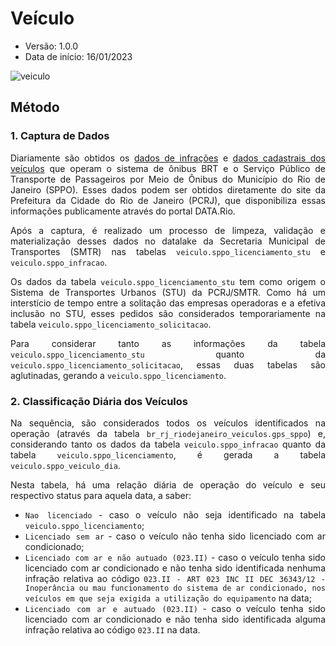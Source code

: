 # Veículo
* Versão: 1.0.0
* Data de início: 16/01/2023

![veiculo](https://user-images.githubusercontent.com/66736583/227351937-7fe4113b-1d94-425d-a170-7e49ed40d66e.png)

<div align="justify">
  
  ## Método

  ### 1. Captura de Dados
  Diariamente são obtidos os [dados de infrações](https://www.data.rio/documents/multas-aplicadas-aos-modos-de-transporte-nos-últimos-cinco-anos) e [dados cadastrais dos veículos](https://www.data.rio/documents/dados-cadastrais-dos-veículos-que-operam-o-sistema-de-ônibus-brt-e-sppo) que operam o sistema de ônibus BRT e o Serviço Público de Transporte de Passageiros por Meio de Ônibus do Município do Rio de Janeiro (SPPO). Esses dados podem ser obtidos diretamente do site da Prefeitura da Cidade do Rio de Janeiro (PCRJ), que disponibiliza essas informações publicamente através do portal DATA.Rio.

  Após a captura, é realizado um processo de limpeza, validação e materialização desses dados no datalake da Secretaria Municipal de Transportes (SMTR) nas tabelas `veiculo.sppo_licenciamento_stu` e `veiculo.sppo_infracao`.

  Os dados da tabela `veiculo.sppo_licenciamento_stu` tem como origem o Sistema de Transportes Urbanos (STU) da PCRJ/SMTR. Como há um interstício de tempo entre a solitação das empresas operadoras e a efetiva inclusão no STU, esses pedidos são considerados temporariamente na tabela `veiculo.sppo_licenciamento_solicitacao`.

  Para considerar tanto as informações da tabela `veiculo.sppo_licenciamento_stu` quanto da `veiculo.sppo_licenciamento_solicitacao`, essas duas tabelas são aglutinadas, gerando a `veiculo.sppo_licenciamento`.

  ### 2. Classificação Diária dos Veículos
  Na sequência, são considerados todos os veículos identificados na operação (através da tabela `br_rj_riodejaneiro_veiculos.gps_sppo`) e, considerando tanto os dados da tabela `veiculo.sppo_infracao` quanto da tabela `veiculo.sppo_licenciamento`, é gerada a tabela `veiculo.sppo_veiculo_dia`.

  Nesta tabela, há uma relação diária de operação do veículo e seu respectivo status para aquela data, a saber:
  * `Nao licenciado` - caso o veículo não seja identificado na tabela `veiculo.sppo_licenciamento`;
  * `Licenciado sem ar` - caso o veículo não tenha sido licenciado com ar condicionado;
  * `Licenciado com ar e não autuado (023.II)` - caso o veículo tenha sido licenciado com ar condicionado e não tenha sido identificada nenhuma infração relativa ao código `023.II - ART 023 INC II DEC 36343/12 - Inoperância ou mau funcionamento do sistema de ar condicionado, nos veículos em que seja exigida a utilização do equipamento` na data;
  * `Licenciado com ar e autuado (023.II)` - caso o veículo tenha sido licenciado com ar condicionado e não tenha sido identificada alguma infração relativa ao código `023.II` na data.
</div>
